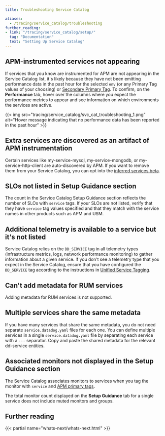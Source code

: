 ```yaml
---
title: Troubleshooting Service Catalog

aliases:
  - /tracing/service_catalog/troubleshooting
further_reading:
- link: "/tracing/service_catalog/setup/"
  tag: "Documentation"
  text: "Setting Up Service Catalog"
---
```




## APM-instrumented services not appearing

If services that you know are instrumented for APM are not appearing in the Service Catalog list, it's likely because they have not been emitting performance data in the past hour for the selected `env` (or any Primary Tag values of your choosing) or [Secondary Primary Tag][1]. To confirm, on the **Performance** tab, hover over the columns where you expect the performance metrics to appear and see information on which environments the services are active.

{{< img src="tracing/service_catalog/svc_cat_troubleshooting_1.png" alt="Hover message indicating that no performance data has been reported in the past hour" >}}

## Extra services are discovered as an artifact of APM instrumentation

Certain services like my-service-mysql, my-service-mongodb, or my-service-http-client are auto-discovered by APM. If you want to remove them from your Service Catalog, you can opt into the [inferred services beta][4].

## SLOs not listed in Setup Guidance section

The count in the Service Catalog Setup Guidance section reflects the number of SLOs with `service` tags. If your SLOs are not listed, verify that they have `service` tag values specified and that they match with the service names in other products such as APM and USM.

## Additional telemetry is available to a service but it's not listed

Service Catalog relies on the `DD_SERVICE` tag in all telemetry types (infrastructure metrics, logs, network performance monitoring) to gather information about a given service. If you don't see a telemetry type that you expect in the Service Catalog, ensure that you have configured the `DD_SERVICE` tag according to the instructions in [Unified Service Tagging][2].

## Can't add metadata for RUM services

Adding metadata for RUM services is not supported.



## Multiple services share the same metadata

If you have many services that share the same metadata, you do not need separate `service.datadog.yaml` files for each one. You can define multiple services in a single `service.datadog.yaml` file by separating each service with a `---` separator. Copy and paste the shared metadata for the relevant dd-service entities.

## Associated monitors not displayed in the Setup Guidance section

The Service Catalog associates monitors to services when you tag the monitor with `service` and [APM primary tags][3].

The total monitor count displayed on the **Setup Guidance** tab for a single service does not include muted monitors and groups.


## Further reading

{{< partial name="whats-next/whats-next.html" >}}

[1]: /tracing/guide/setting_primary_tags_to_scope/#add-a-second-primary-tag-in-datadog
[2]: /getting_started/tagging/unified_service_tagging
[3]: /tracing/guide/setting_primary_tags_to_scope
[4]: /tracing/guide/inferred-service-opt-in/?tab=java
